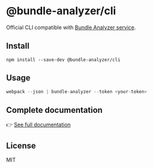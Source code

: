 # @bundle-analyzer/cli

Official CLI compatible with [Bundle Analyzer service](https://www.bundle-analyzer.com).

## Install

```
npm install --save-dev @bundle-analyzer/cli
```

## Usage

```js
webpack --json | bundle-analyzer --token <your-token>
```

## Complete documentation

👉 [See full documentation](https://docs.bundle-analyzer.com/)

## License

MIT
